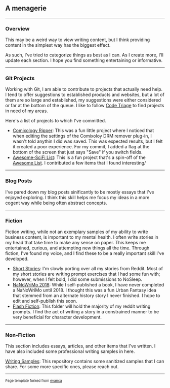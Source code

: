 ## A menagerie

---

### Overview

This may be a weird way to view writing content, but I think providing content in the simplest way has the biggest effect.

As such, I've tried to categorize things as best as I can. As I create more, I'll update each section. I hope you find something entertaining or informative.

---

### Git Projects

Working with Git, I am able to contribute to projects that actually need help. I tend to offer suggestions to established products and websites, but a lot of them are so large and established, my suggestions were either considered or far at the bottom of the queue. I like to follow [Code Triage](https://www.codetriage.com/) to find projects in need of my areas.

Here's a list of projects to which I've committed.
- [Comixology Ripper](https://github.com/EricPonvelle/comixology-backup): This was a fun little project where I noticed that when editing the settings of the Comixoloy DRM remover plug-in, I wasn't told anythin I did was saved. This was expected results, but I felt it created a poor experience. For my commit, I added a flag at the bottom of the screen that just says "Save" if you switch fields.
- [Awesome-SciFi List](https://github.com/EricPonvelle/awesome-scifi): This is a fun project that's a spin-off of the [Awesome List](https://github.com/sindresorhus/awesome). I contributed a few items that I found interesting/

---

### Blog Posts

I've pared down my blog posts sinificantly to be mostly essays that I've enjoyed exploring. I think this skill helps me focus my ideas in a more cogent way while being often abstract concepts.

---

### Fiction

Fiction writing, while not an exemplary samples of my ability to write business content, is important to my mental health. I often write stories in my head that take time to make any sense on paper. This keeps me entertained, curious, and attempting new things all the time. Through fiction, I've found my voice, and I find these to be a really important skill I've developed.

- [Short Stories](https://github.com/EricPonvelle/shortstories): I'm slowly porting over all my stories from Reddit. Most of my short stories are writing prompt exercises that I had some fun with; however, when I felt bold, I did some submissions to NoSleep.
- [NaNoWriMo 2018](https://github.com/EricPonvelle/nanowrimo2018): While I self-published a book, I have never completed a NaNoWriMo until 2018. I thought this was a fun Urban Fantasy idea that stemmed from an alternate history story I never finished. I hope to edit and self-publish this soon.
- [Flash Fiction](https://github.com/EricPonvelle/pennytheater/tree/master/flashfiction): This folder will hold the majority of my reddit writing prompts. I find the act of writing a story in a constrained manner to be very beneficial for character development.

---

### Non-Fiction

This section includes essays, articles, and other items that I've written. I have also included some professional writing samples in here.

[Writing Samples](https://github.com/EricPonvelle/writing-samples): This repository contains some sanitized samples that I can share. For some more specific ones, please reach out.

---
<p style="font-size:11px">Page template forked from <a href="https://github.com/evanca/quick-portfolio">evanca</a></p>
<!-- Remove above link if you don't want to attibute -->

